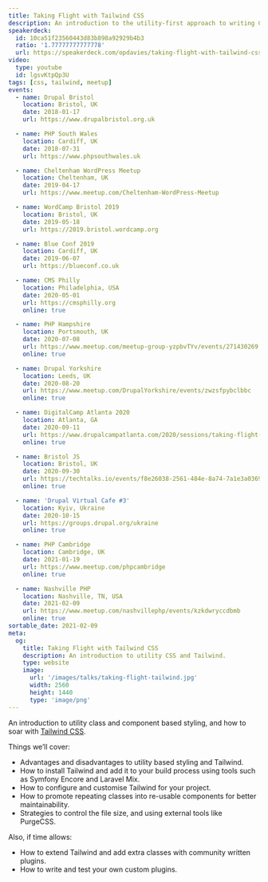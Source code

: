 ```yaml
---
title: Taking Flight with Tailwind CSS
description: An introduction to the utility-first approach to writing CSS with a focus on the Tailwind CSS framework.
speakerdeck:
  id: 10ca51f23560443d83b898a92929b4b3
  ratio: '1.77777777777778'
  url: https://speakerdeck.com/opdavies/taking-flight-with-tailwind-css
video:
  type: youtube
  id: lgsvKtpQp3U
tags: [css, tailwind, meetup]
events:
  - name: Drupal Bristol
    location: Bristol, UK
    date: 2018-01-17
    url: https://www.drupalbristol.org.uk

  - name: PHP South Wales
    location: Cardiff, UK
    date: 2018-07-31
    url: https://www.phpsouthwales.uk

  - name: Cheltenham WordPress Meetup
    location: Cheltenham, UK
    date: 2019-04-17
    url: https://www.meetup.com/Cheltenham-WordPress-Meetup

  - name: WordCamp Bristol 2019
    location: Bristol, UK
    date: 2019-05-18
    url: https://2019.bristol.wordcamp.org

  - name: Blue Conf 2019
    location: Cardiff, UK
    date: 2019-06-07
    url: https://blueconf.co.uk

  - name: CMS Philly
    location: Philadelphia, USA
    date: 2020-05-01
    url: https://cmsphilly.org
    online: true

  - name: PHP Hampshire
    location: Portsmouth, UK
    date: 2020-07-08
    url: https://www.meetup.com/meetup-group-yzpbvTYv/events/271430269
    online: true

  - name: Drupal Yorkshire
    location: Leeds, UK
    date: 2020-08-20
    url: https://www.meetup.com/DrupalYorkshire/events/zwzsfpybclbbc
    online: true

  - name: DigitalCamp Atlanta 2020
    location: Atlanta, GA
    date: 2020-09-11
    url: https://www.drupalcampatlanta.com/2020/sessions/taking-flight-tailwind-css
    online: true

  - name: Bristol JS
    location: Bristol, UK
    date: 2020-09-30
    url: https://techtalks.io/events/f8e26038-2561-484e-8a74-7a1e3a0369b8
    online: true

  - name: 'Drupal Virtual Cafe #3'
    location: Kyiv, Ukraine
    date: 2020-10-15
    url: https://groups.drupal.org/ukraine
    online: true

  - name: PHP Cambridge
    location: Cambridge, UK
    date: 2021-01-19
    url: https://www.meetup.com/phpcambridge
    online: true

  - name: Nashville PHP
    location: Nashville, TN, USA
    date: 2021-02-09
    url: https://www.meetup.com/nashvillephp/events/kzkdwryccdbmb
    online: true
sortable_date: 2021-02-09
meta:
  og:
    title: Taking Flight with Tailwind CSS
    description: An introduction to utility CSS and Tailwind.
    type: website
    image:
      url: '/images/talks/taking-flight-tailwind.jpg'
      width: 2560
      height: 1440
      type: 'image/png'
---
```


An introduction to utility class and component based styling, and how to soar with [Tailwind CSS][1].

Things we’ll cover:

- Advantages and disadvantages to utility based styling and Tailwind.
- How to install Tailwind and add it to your build process using tools such as Symfony Encore and Laravel Mix.
- How to configure and customise Tailwind for your project.
- How to promote repeating classes into re-usable components for better maintainability.
- Strategies to control the file size, and using external tools like PurgeCSS.

Also, if time allows:

- How to extend Tailwind and add extra classes with community written plugins.
- How to write and test your own custom plugins.

[1]: https://tailwindcss.com
